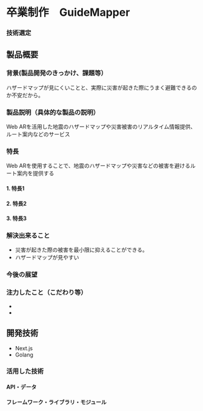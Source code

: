 # 卒業制作　GuideMapper

### 技術選定

## 製品概要

### 背景(製品開発のきっかけ、課題等）
ハザードマップが見にくいことと、実際に災害が起きた際にうまく避難できるのか不安だから。
### 製品説明（具体的な製品の説明）
Web ARを活用した地震のハザードマップや災害被害のリアルタイム情報提供、ルート案内などのサービス
### 特長
Web ARを使用することで、地震のハザードマップや災害などの被害を避けるルート案内を提供する
#### 1. 特長1
#### 2. 特長2
#### 3. 特長3

### 解決出来ること
- 災害が起きた際の被害を最小限に抑えることができる。
- ハザードマップが見やすい
### 今後の展望
### 注力したこと（こだわり等）
* 
* 

## 開発技術
- Next.js
- Golang
### 活用した技術

#### API・データ

#### フレームワーク・ライブラリ・モジュール
